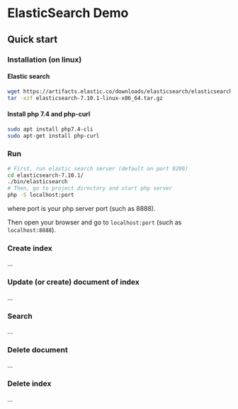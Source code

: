 # ElasticSearch Demo

## Quick start

### Installation (on linux)

#### Elastic search


```bash
wget https://artifacts.elastic.co/downloads/elasticsearch/elasticsearch-7.10.1-linux-x86_64.tar.gz
tar -xzf elasticsearch-7.10.1-linux-x86_64.tar.gz
```


#### Install php 7.4 and php-curl

```bash
sudo apt install php7.4-cli
sudo apt-get install php-curl
```

### Run

```bash
# First, run elastic search server (default on port 9200)
cd elasticsearch-7.10.1/
./bin/elasticsearch
# Then, go to project directory and start php server
php -S localhost:port
```
where port is your php server port (such as 8888).

Then open your browser and go to `localhost:port` (such as `localhost:8888`).

### Create index

...

### Update (or create) document of index

...

### Search

...

### Delete document

...

### Delete index

...